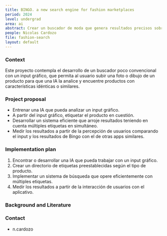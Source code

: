 ```yaml
---
title: BINGO. a new search engine for fashion marketplaces
period: 2024
level: undergrad
area: ai
abstract: Crear un buscador de moda que genera resultados precisos sobre los artículos de ropa deseados
people: Nicolas Cardozo
file: fashion-search
layout: default
---
```


### Context

Este proyecto contempla el desarrollo de un buscador poco convencional con un input gráfico, que permita al usuario subir una foto o dibujo de un producto para que una IA la analice y encuentre productos con características idénticas o similares.

### Project proposal

- Entrenar una IA que pueda analizar un input gráfico.
- A partir del input gráfico, etiquetar el producto en cuestión.
- Desarrollar un sistema eficiente que arroje resultados teniendo en cuenta múltiples etiquetas en simultáneo.
- Medir los resultados a partir de la percepción de usuarios comparando el input y los resultados de Bingo con el de otras apps similares.

### Implementation plan

1. Encontrar o desarrollar una IA que pueda trabajar con un input gráfico.
2. Crear un directorio de etiquetas preestablecidas según el tipo de producto.
3. Implementar un sistema de búsqueda que opere eficientemente con múltiples etiquetas.
4. Medir los resultados a partir de la interacción de usuarios con el aplicativo.

### Background and Literature

### Contact

- n.cardozo
